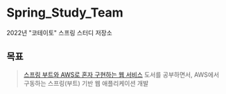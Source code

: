 # Spring_Study_Team
2022년 "코테이토" 스프링 스터디 저장소

## 목표
> [스프링 부트와 AWS로 혼자 구현하는 웹 서비스](http://www.yes24.com/Product/Goods/83849117)
도서를 공부하면서, AWS에서 구동하는 스프링(부트) 기반 웹 애플리케이션 개발
